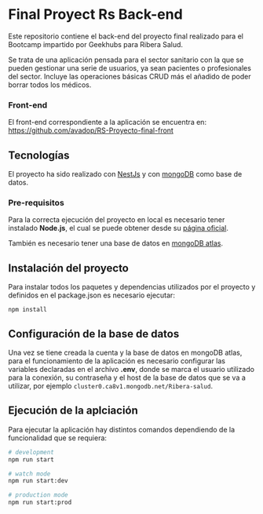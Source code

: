 # Final Proyect Rs Back-end
Este repositorio contiene el back-end del proyecto final realizado para el Bootcamp impartido por Geekhubs para Ribera Salud. 

Se trata de una aplicación pensada para el sector sanitario con la que se pueden gestionar una serie de usuarios, ya sean pacientes o profesionales del sector. Incluye las operaciones básicas CRUD más el añadido de poder borrar todos los médicos.

### Front-end
El front-end correspondiente a la aplicación se encuentra en: https://github.com/avadop/RS-Proyecto-final-front

## Tecnologías
El proyecto ha sido realizado con [NestJs](https://github.com/nestjs/nest) y con [mongoDB](https://www.mongodb.com/es) como base de datos.

### Pre-requisitos
Para la correcta ejecución del proyecto en local es necesario tener instalado **Node.js**, el cual se puede obtener desde su [página oficial](https://nodejs.org/es/).

También es necesario tener una base de datos en [mongoDB atlas](https://account.mongodb.com/account/login?n=%2Fv2%2F5f19492ac5c96813a24f59f7&nextHash=%23clusters).

## Instalación del proyecto
Para instalar todos los paquetes y dependencias utilizados por el proyecto y definidos en el package.json es necesario ejecutar:
```
npm install
```

## Configuración de la base de datos
Una vez se tiene creada la cuenta y la base de datos en mongoDB atlas, para el funcionamiento de la aplicación es necesario configurar las variables declaradas en el archivo **.env**, donde se marca el usuario utilizado para la conexión, su contraseña y el host de la base de datos que se va a utilizar, por ejemplo `cluster0.ca8v1.mongodb.net/Ribera-salud`. 

## Ejecución de la aplciación
Para ejecutar la aplicación hay distintos comandos dependiendo de la funcionalidad que se requiera: 

```bash
# development
npm run start

# watch mode
npm run start:dev

# production mode
npm run start:prod
```

